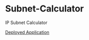 # Subnet-Calculator
IP Subnet Calculator

[Deployed Application](https://ip-subnet-calculator.herokuapp.com/)
